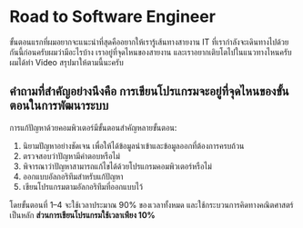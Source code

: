 # Road to Software Engineer

ขั้นตอนแรกที่ผมอยากจะแนะนำที่สุดคืออยากให้เรารู้เส้นทางสายงาน IT ที่เรากำลังจะเดินทางไปด้วยกันนี้ก่อนครับผมว่ามีอะไรบ้าง เราอยู่ที่จุดไหนของสายงาน และเราอยากเติบโตไปในแนวทางไหนครับ ผมได้ทำ Video สรุปมาให้ตามนี้นะครับ

## **คำถามที่สำคัญอย่างนึงคือ การเขียนโปรแกรมจะอยู่ที่จุดไหนของขั้นตอนในการพัฒนาระบบ**

การแก้ปัญหาด้วยคอมพิวเตอร์มีขั้นตอนสำคัญหลายขั้นตอน:

1. นิยามปัญหาอย่างชัดเจน เพื่อให้ได้ข้อมูลนำเข้าและข้อมูลออกที่ต้องการครบถ้วน
2. ตรวจสอบว่าปัญหามีคำตอบหรือไม่
3. พิจารณาว่าปัญหาสามารถแก้ไขได้ด้วยโปรแกรมคอมพิวเตอร์หรือไม่
4. ออกแบบอัลกอริทึมสำหรับแก้ปัญหา
5. เขียนโปรแกรมตามอัลกอริทึมที่ออกแบบไว้

โดยขั้นตอนที่ 1–4 จะใช้เวลาประมาณ 90% ของเวลาทั้งหมด และใช้กระบวนการคิดทางคณิตศาสตร์เป็นหลัก **ส่วนการเขียนโปรแกรมใช้เวลาเพียง 10%**